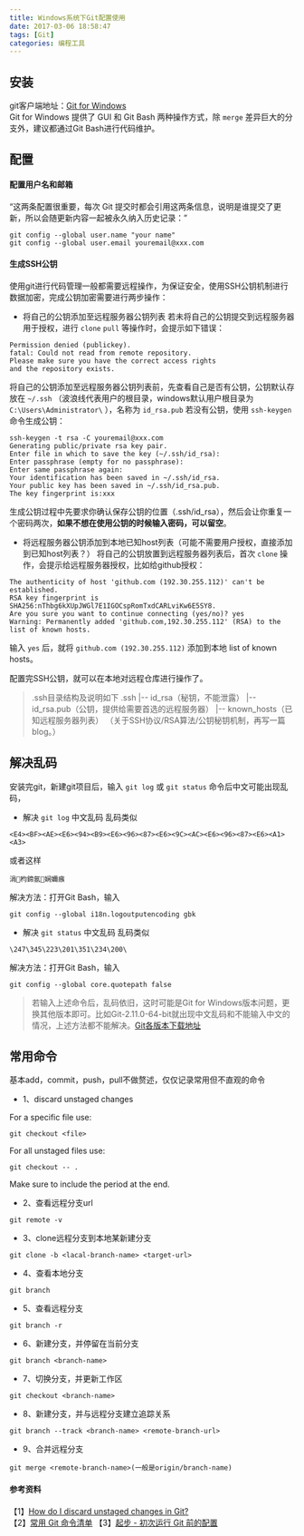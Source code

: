 ```yaml
---
title: Windows系统下Git配置使用
date: 2017-03-06 18:58:47
tags: [Git]
categories: 编程工具
---
```


## 安装
git客户端地址：[Git for Windows](https://git-scm.com/download/win)   
Git for Windows 提供了 GUI 和 Git Bash 两种操作方式，除 `merge` 差异巨大的分支外，建议都通过Git Bash进行代码维护。

## 配置
#### 配置用户名和邮箱
“这两条配置很重要，每次 Git 提交时都会引用这两条信息，说明是谁提交了更新，所以会随更新内容一起被永久纳入历史记录：”
```
git config --global user.name "your name"
git config --global user.email youremail@xxx.com
```
#### 生成SSH公钥
使用git进行代码管理一般都需要远程操作，为保证安全，使用SSH公钥机制进行数据加密，完成公钥加密需要进行两步操作：
- 将自己的公钥添加至远程服务器公钥列表
若未将自己的公钥提交到远程服务器用于授权，进行 `clone` `pull` 等操作时，会提示如下错误：
```
Permission denied (publickey).
fatal: Could not read from remote repository.
Please make sure you have the correct access rights
and the repository exists.
```
将自己的公钥添加至远程服务器公钥列表前，先查看自己是否有公钥，公钥默认存放在 `~/.ssh` （波浪线代表用户的根目录，windows默认用户根目录为 `C:\Users\Administrator\` ），名称为 `id_rsa.pub`
若没有公钥，使用 `ssh-keygen` 命令生成公钥：
```
ssh-keygen -t rsa -C youremail@xxx.com
Generating public/private rsa key pair.
Enter file in which to save the key (~/.ssh/id_rsa):
Enter passphrase (empty for no passphrase):
Enter same passphrase again:
Your identification has been saved in ~/.ssh/id_rsa.
Your public key has been saved in ~/.ssh/id_rsa.pub.
The key fingerprint is:xxx
```
生成公钥过程中先要求你确认保存公钥的位置（.ssh/id_rsa），然后会让你重复一个密码两次，**如果不想在使用公钥的时候输入密码，可以留空**。

- 将远程服务器公钥添加到本地已知host列表（可能不需要用户授权，直接添加到已知host列表？）
将自己的公钥放置到远程服务器列表后，首次 `clone` 操作，会提示给远程服务器授权，比如给github授权：
```
The authenticity of host 'github.com (192.30.255.112)' can't be established.
RSA key fingerprint is SHA256:nThbg6kXUpJWGl7E1IGOCspRomTxdCARLviKw6E5SY8.
Are you sure you want to continue connecting (yes/no)? yes
Warning: Permanently added 'github.com,192.30.255.112' (RSA) to the list of known hosts.
```
输入 `yes` 后，就将 `github.com (192.30.255.112)` 添加到本地 list of known hosts。

配置完SSH公钥，就可以在本地对远程仓库进行操作了。

> .ssh目录结构及说明如下
.ssh
|-- id_rsa（秘钥，不能泄露）
|-- id_rsa.pub（公钥，提供给需要首选的远程服务器）
|-- known_hosts（已知远程服务器列表）
（关于SSH协议/RSA算法/公钥秘钥机制，再写一篇blog。）

## 解决乱码
安装完git，新建git项目后，输入 `git log` 或 `git status` 命令后中文可能出现乱码，
- 解决 `git log` 中文乱码
乱码类似
```
<E4><BF><AE><E6><94><B9><E6><96><87><E6><9C><AC><E6><96><87><E6><A1><A3>
```
或者这样
```
涓枃鍗氬娴嬭瘯
```
解决方法：打开Git Bash，输入
```
git config --global i18n.logoutputencoding gbk
```
- 解决 `git status` 中文乱码
乱码类似
```
\247\345\223\201\351\234\200\
```
解决方法：打开Git Bash，输入
```
git config --global core.quotepath false
```

> 若输入上述命令后，乱码依旧，这时可能是Git for Windows版本问题，更换其他版本即可。比如Git-2.11.0-64-bit就出现中文乱码和不能输入中文的情况，上述方法都不能解决。[Git各版本下载地址](https://github.com/git-for-windows/git/tags)

## 常用命令
基本add，commit，push，pull不做赘述，仅仅记录常用但不直观的命令

- 1、discard unstaged changes

For a specific file use:
```
git checkout <file>
```
For all unstaged files use:
```
git checkout -- .
```
Make sure to include the period at the end.

- 2、查看远程分支url
```
git remote -v
```
- 3、clone远程分支到本地某新建分支
```
git clone -b <lacal-branch-name> <target-url>
```
- 4、查看本地分支
```
git branch
```
- 5、查看远程分支
```
git branch -r
```
- 6、新建分支，并停留在当前分支
```
git branch <branch-name>
```
- 7、切换分支，并更新工作区
```
git checkout <branch-name>
```
- 8、新建分支，并与远程分支建立追踪关系
```
git branch --track <branch-name> <remote-branch-url>
```
- 9、合并远程分支
```
git merge <remote-branch-name>(一般是origin/branch-name)
```

#### 参考资料
【1】[How do I discard unstaged changes in Git?](http://stackoverflow.com/questions/673407/how-do-i-clear-my-local-working-directory-in-git)   
【2】[常用 Git 命令清单](http://www.ruanyifeng.com/blog/2015/12/git-cheat-sheet.html?bsh_bid=938838579)
【3】[起步 - 初次运行 Git 前的配置](https://git-scm.com/book/zh/v1/%E8%B5%B7%E6%AD%A5-%E5%88%9D%E6%AC%A1%E8%BF%90%E8%A1%8C-Git-%E5%89%8D%E7%9A%84%E9%85%8D%E7%BD%AE)